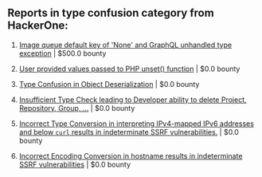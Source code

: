 ## Reports in type confusion category from HackerOne:

1. [Image queue default key of 'None' and GraphQL unhandled type exception](https://hackerone.com/reports/996041) | $500.0 bounty

2. [User provided values passed to PHP unset() function](https://hackerone.com/reports/292500) | $0.0 bounty

3. [Type Confusion in Object Deserialization](https://hackerone.com/reports/198733) | $0.0 bounty

4. [Insufficient Type Check leading to Developer ability to delete Project, Repository, Group, ...](https://hackerone.com/reports/960244) | $0.0 bounty

5. [Incorrect Type Conversion in interpreting IPv4-mapped IPv6 addresses and below `curl` results in indeterminate SSRF vulnerabilities.](https://hackerone.com/reports/2493548) | $0.0 bounty

6. [Incorrect Encoding Conversion in hostname  results in indeterminate SSRF vulnerabilities](https://hackerone.com/reports/2552179) | $0.0 bounty

